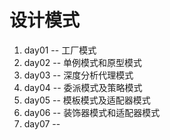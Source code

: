 # 设计模式

1. day01 -- 工厂模式
2. day02 -- 单例模式和原型模式
3. day03 -- 深度分析代理模式
4. day04 -- 委派模式及策略模式
5. day05 -- 模板模式及适配器模式
6. day06 -- 装饰器模式和适配器模式
7. day07 -- 